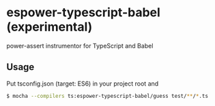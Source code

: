 # espower-typescript-babel (experimental)

power-assert instrumentor for TypeScript and Babel

## Usage

Put tsconfig.json (target: ES6) in your project root and

```bash
$ mocha --compilers ts:espower-typescript-babel/guess test/**/*.ts
```
